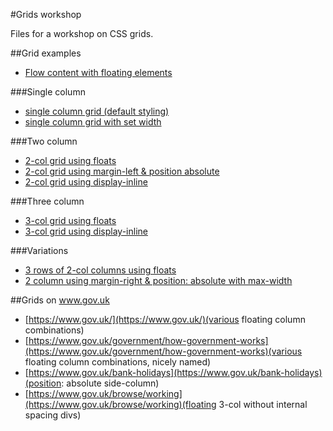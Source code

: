 #Grids workshop

Files for a workshop on CSS grids.

##Grid examples

* [Flow content with floating elements](http://jsbin.com/AfAzaMiP/2/)

###Single column

* [single column grid (default styling)](http://jsbin.com/acURoyu/3/)
* [single column grid with set width](http://jsbin.com/izamOFIK/1/)

###Two column

* [2-col grid using floats](http://jsbin.com/OLaXulI/9/)
* [2-col grid using margin-left & position absolute](http://jsbin.com/ItIMIfiG/4/)
* [2-col grid using display-inline](http://jsbin.com/IfUZubO/2/)

###Three column

* [3-col grid using floats](http://jsbin.com/OLaXulI/8/)
* [3-col grid using display-inline](http://jsbin.com/UVeWuJe/1/)

###Variations

* [3 rows of 2-col columns using floats](http://jsbin.com/OLaXulI/10)
* [2 column using margin-right & position: absolute with max-width](http://jsbin.com/akEVaRi/2/)

##Grids on www.gov.uk

* [https://www.gov.uk/](https://www.gov.uk/)(various floating column combinations)
* [https://www.gov.uk/government/how-government-works](https://www.gov.uk/government/how-government-works)(various floating column combinations, nicely named)
* [https://www.gov.uk/bank-holidays](https://www.gov.uk/bank-holidays)(position: absolute side-column)
* [https://www.gov.uk/browse/working](https://www.gov.uk/browse/working)(floating 3-col without internal spacing divs)
